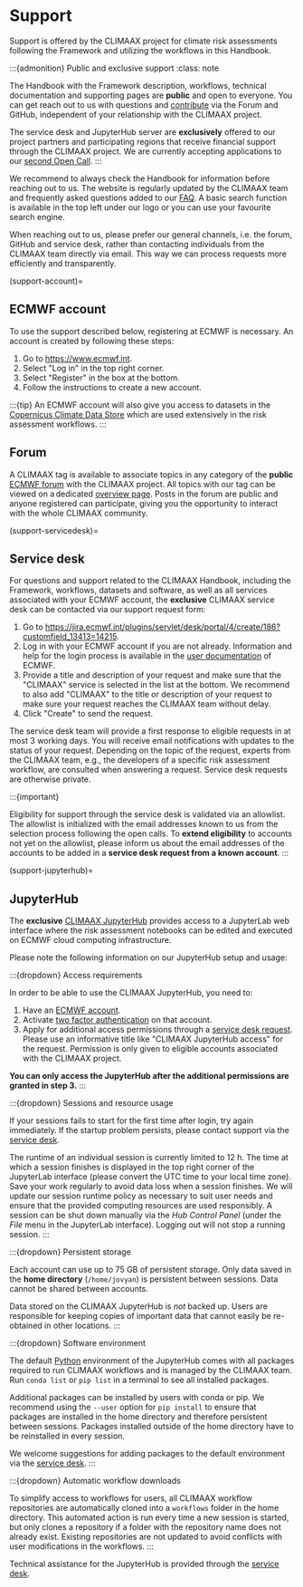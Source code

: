 # Support

Support is offered by the CLIMAAX project for climate risk assessments following the Framework and utilizing the workflows in this Handbook.

:::{admonition} Public and exclusive support
:class: note

The Handbook with the Framework description, workflows, technical documentation and supporting pages are **public** and open to everyone.
You can get reach out to us with questions and [contribute](../community/contribute.md) via the Forum and GitHub, independent of your relationship with the CLIMAAX project.

The service desk and JupyterHub server are **exclusively** offered to our project partners and participating regions that receive financial support through the CLIMAAX project.
We are currently accepting applications to our [second Open Call](../about/funding.md).
:::


We recommend to always check the Handbook for information before reaching out to us.
The website is regularly updated by the CLIMAAX team and frequently asked questions added to our [FAQ](FAQ.md).
A basic search function is available in the top left under our logo or you can use your favourite search engine.

When reaching out to us, please prefer our general channels, i.e. the forum, GitHub and service desk, rather than contacting individuals from the CLIMAAX team directly via email.
This way we can process requests more efficiently and transparently.


(support-account)=
## ECMWF account

To use the support described below, registering at ECMWF is necessary.
An account is created by following these steps:

1. Go to https://www.ecmwf.int.
2. Select "Log in" in the top right corner.
3. Select "Register" in the box at the bottom.
4. Follow the instructions to create a new account.


:::{tip}
An ECMWF account will also give you access to datasets in the [Copernicus Climate Data Store](https://cds.climate.copernicus.eu) which are used extensively in the risk assessment workflows.
:::


## Forum

A CLIMAAX tag is available to associate topics in any category of the **public** [ECMWF forum](https://forum.ecmwf.int) with the CLIMAAX project.
All topics with our tag can be viewed on a dedicated [overview page](https://forum.ecmwf.int/tag/climaax).
Posts in the forum are public and anyone registered can participate, giving you the opportunity to interact with the whole CLIMAAX community.


(support-servicedesk)=
## Service desk

For questions and support related to the CLIMAAX Handbook, including the Framework, workflows, datasets and software, as well as all services associated with your ECMWF account, the **exclusive** CLIMAAX service desk can be contacted via our support request form:

1. Go to https://jira.ecmwf.int/plugins/servlet/desk/portal/4/create/186?customfield_13413=14215.
2. Log in with your ECMWF account if you are not already.
   Information and help for the login process is available in the [user documentation](https://confluence.ecmwf.int/display/UDOC/Login+and+authentication+information) of ECMWF.
3. Provide a title and description of your request and make sure that the "CLIMAAX" service is selected in the list at the bottom.
   We recommend to also add "CLIMAAX" to the title or description of your request to make sure your request reaches the CLIMAAX team without delay.
4. Click "Create" to send the request.

The service desk team will provide a first response to eligible requests in at most 3 working days.
You will receive email notifications with updates to the status of your request.
Depending on the topic of the request, experts from the CLIMAAX team, e.g., the developers of a specific risk assessment workflow, are consulted when answering a request.
Service desk requests are otherwise private.

:::{important}

Eligibility for support through the service desk is validated via an allowlist.
The allowlist is initialized with the email addresses known to us from the selection process following the open calls.
To **extend eligibility** to accounts not yet on the allowlist, please inform us about the email addresses of the accounts to be added in a **service desk request from a known account**.
:::


(support-jupyterhub)=
## JupyterHub

The **exclusive** [CLIMAAX JupyterHub](https://climaax-jupyterhub.ecmwf.int/) provides access to a JupyterLab web interface where the risk assessment notebooks can be edited and executed on ECMWF cloud computing infrastructure.

Please note the following information on our JupyterHub setup and usage:

:::{dropdown} Access requirements

In order to be able to use the CLIMAAX JupyterHub, you need to:

1. Have an [ECMWF account](#support-account).
2. Activate [two factor authentication](https://confluence.ecmwf.int/display/UDOC/TOTP%3A+How+to+activate) on that account.
3. Apply for additional access permissions through a [service desk request](#support-servicedesk).
   Please use an informative title like "CLIMAAX JupyterHub access" for the request.
   Permission is only given to eligible accounts associated with the CLIMAAX project.

**You can only access the JupyterHub after the additional permissions are granted in step 3.**
:::

:::{dropdown} Sessions and resource usage

If your sessions fails to start for the first time after login, try again immediately.
If the startup problem persists, please contact support via the [service desk](#support-servicedesk).

The runtime of an individual session is currently limited to 12 h.
The time at which a session finishes is displayed in the top right corner of the JupyterLab interface (please convert the UTC time to your local time zone).
Save your work regularly to avoid data loss when a session finishes.
We will update our session runtime policy as necessary to suit user needs and ensure that the provided computing resources are used responsibly.
A session can be shut down manually via the *Hub Control Panel* (under the *File* menu in the JupyterLab interface).
Logging out will not stop a running session.
:::

:::{dropdown} Persistent storage

Each account can use up to 75 GB of persistent storage.
Only data saved in the **home directory** (`/home/jovyan`) is persistent between sessions.
Data cannot be shared between accounts.

Data stored on the CLIMAAX JupyterHub is *not* backed up.
Users are responsible for keeping copies of important data that cannot easily be re-obtained in other locations.
:::

:::{dropdown} Software environment

The default [Python](#software-python) environment of the JupyterHub comes with all packages required to run CLIMAAX workflows and is managed by the CLIMAAX team.
Run `conda list` or `pip list` in a terminal to see all installed packages.

Additional packages can be installed by users with conda or pip.
We recommend using the `--user` option for `pip install` to ensure that packages are installed in the home directory and therefore persistent between sessions.
Packages installed outside of the home directory have to be reinstalled in every session.

We welcome suggestions for adding packages to the default environment via the [service desk](#support-servicedesk).
:::

:::{dropdown} Automatic workflow downloads

To simplify access to workflows for users, all CLIMAAX workflow repositories are automatically cloned into a `workflows` folder in the home directory.
This automated action is run every time a new session is started, but only clones a repository if a folder with the repository name does not already exist.
Existing repositories are not updated to avoid conflicts with user modifications in the workflows.
:::

Technical assistance for the JupyterHub is provided through the [service desk](#support-servicedesk).

